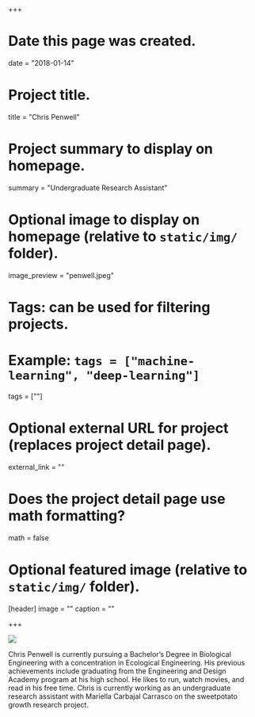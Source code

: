 +++
# Date this page was created.
date = "2018-01-14"

# Project title.
title = "Chris Penwell"

# Project summary to display on homepage.
summary = "Undergraduate Research Assistant"

# Optional image to display on homepage (relative to `static/img/` folder).
image_preview = "penwell.jpeg"

# Tags: can be used for filtering projects.
# Example: `tags = ["machine-learning", "deep-learning"]`
tags = [""]

# Optional external URL for project (replaces project detail page).
external_link = ""

# Does the project detail page use math formatting?
math = false

# Optional featured image (relative to `static/img/` folder).
[header]
image = ""
caption = ""

+++

![](/img/penwell.jpeg)

Chris Penwell is currently pursuing a Bachelor’s Degree in Biological Engineering with a concentration in Ecological Engineering. His previous achievements include graduating from the Engineering and Design Academy program at his high school. He likes to run, watch movies, and read in his free time. Chris is currently working as an undergraduate research assistant with Mariella Carbajal Carrasco on the sweetpotato growth research project.  
